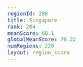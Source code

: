 ```yaml
---
regionId: 208
title: Singapore
rank: 204
meanScore: 60.1
globalMeanScore: 70.22
numRegions: 220
layout: region_score
---
```

